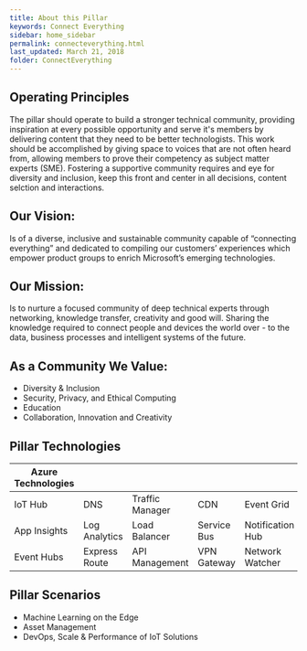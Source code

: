 ```yaml
---
title: About this Pillar
keywords: Connect Everything
sidebar: home_sidebar
permalink: connecteverything.html
last_updated: March 21, 2018
folder: ConnectEverything
---
```


<!-- Here is where the Pillar leads can put in the main goals/principles of the Pillar -->

## Operating Principles

The pillar should operate to build a stronger technical community, providing inspiration at every possible opportunity and serve it's members by delivering content that they need to be better technologists.  This work should be accomplished by giving space to voices that are not often heard from, allowing members to prove their competency as subject matter experts (SME).  Fostering a supportive community requires and eye for diversity and inclusion, keep this front and center in all decisions, content selction and interactions.

## Our Vision:

Is of a diverse, inclusive and sustainable community capable of “connecting everything” and dedicated to compiling our customers’ experiences which empower product groups to enrich Microsoft’s emerging technologies.

## Our Mission:

Is to nurture a focused community of deep technical experts through networking, knowledge transfer, creativity and good will.  Sharing the knowledge required to connect people and devices the world over - to the data, business processes and intelligent systems of the future.

## As a Community We Value:

- Diversity & Inclusion
- Security, Privacy, and Ethical Computing
- Education
- Collaboration, Innovation and Creativity

## Pillar Technologies

| Azure Technologies   |||||
|---|---|---|---|---|
|  IoT Hub | DNS  | Traffic Manager  | CDN  | Event Grid  |
| App Insights  | Log Analytics  | Load Balancer  |  Service Bus | Notification Hub  |
|  Event Hubs | Express Route  | API Management  | VPN Gateway  | Network Watcher  |

## Pillar Scenarios

- Machine Learning on the Edge
- Asset Management
- DevOps, Scale & Performance of IoT Solutions
